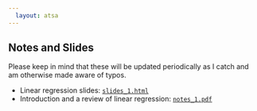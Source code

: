 ```yaml
---
  layout: atsa
---
```

  
Notes and Slides
-------

Please keep in mind that these will be updated periodically as I catch and am otherwise made aware of typos.

* Linear regression slides: [`slides_1.html`](https://maryclare.github.io/atsa/content/slides/slides_1.html)
* Introduction and a review of linear regression: [`notes_1.pdf`](https://maryclare.github.io/atsa/content/notes/notes_1.pdf)